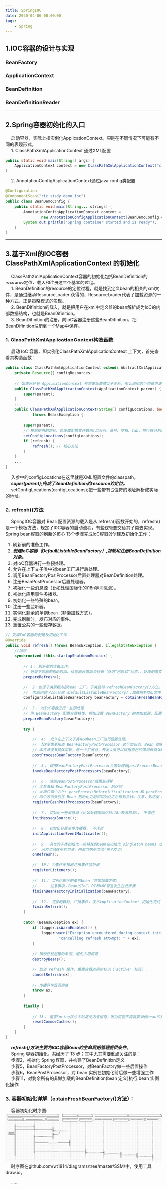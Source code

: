 ```yaml
---
title: SpringIOC 
date: 2020-04-06 00:00:00
tags:
    - Spring
---
```


## 1.IOC容器的设计与实现  
### BeanFactory  
### ApplicationContext  
### BeanDefinition
### BeanDefinitionReader  

----
## 2.Spring容器初始化的入口  
&emsp; 启动容器，实际上指实例化ApplicationContext。只是在不同情况下可能有不同的表现形式。  
&emsp; 1. ClassPathXmlApplicationContext 通过XML配置  

```java
public static void main(String[] args) {
    ApplicationContext context = new ClassPathXmlApplicationContext("classpath:applicationfile.xml");
}
```
&emsp; 2. AnnotationConfigApplicationContext通过java config类配置  

```java
@Configuration
@ComponentScan("ric.study.demo.ioc")
public class BeanDemoConfig {
    public static void main(String... strings) {
        AnnotationConfigApplicationContext context =
                new AnnotationConfigApplicationContext(BeanDemoConfig.class);
        System.out.println("Spring container started and is ready");
    }
}
```
----
## 3.基于Xml的IOC容器ClassPathXmlApplicationContext 的初始化  
&emsp; ClassPathXmlApplicationContext容器的初始化包括BeanDefinition的resource定位、载入和注册这三个基本的过程。  
&emsp; 1. BeanDefinition的resource的定位过程，就是找到定义bean的相关的xml文件，是通过继承ResourceLoader 获得的，ResourceLoader代表了加载资源的一种方式，正是策略模式的实现。  
&emsp; 2. BeanDifinition的载入，就是把用户在xml中定义好的bean解析成为IoC的内部数据结构，也就是BeanDifinition。  
&emsp; 3. BeanDifinition的注册，向IoC容器注册这些BeanDifinition，把BeanDifinition注册到一个Map中保存。  

### 1. ClassPathXmlApplicationContext构造函数
&emsp; 启动 IoC 容器，即实例化ClassPathXmlApplicationContext 上下文，首先查看其构造函数：  

```java
public class ClassPathXmlApplicationContext extends AbstractXmlApplicationContext {
    private Resource[] configResources;

    // 如果已经有 ApplicationContext 并需要配置成父子关系，那么调用这个构造方法
    public ClassPathXmlApplicationContext(ApplicationContext parent) {
        super(parent);
    }
    ...
    public ClassPathXmlApplicationContext(String[] configLocations, boolean refresh, ApplicationContext parent)
            throws BeansException {

        super(parent);
        // 根据提供的路径，处理成配置文件数组(以分号、逗号、空格、tab、换行符分割)
        setConfigLocations(configLocations);
        if (refresh) {
            refresh(); // 核心方法
        }
    }
    ...
}
```
&emsp; 入参中的configLocations在这里就是XML配置文件的classpath。  
&emsp; ***super(parent);完成了BeanDefinition的resource的定位。***  
&emsp; setConfigLocations(configLocations);把一些带有占位符的地址解析成实际的地址。  

### 2. refresh()方法  
&emsp; SpringIOC容器对 Bean 配置资源的载入是从 refresh()函数开始的，refresh()是一个模板方法，规定了IOC容器的启动流程，有些逻辑要交给其子类去实现。Spring bean容器的刷新的核心 13个步骤完成IoC容器的创建及初始化工作：  
1. 刷新前的准备工作。  
2. ***创建IoC容器（DefaultListableBeanFactory）,加载和注册BeanDefinition对象。***  
3. 对IoC容器进行一些预处理。  
4. 允许在上下文子类中对bean工厂进行后处理。  
5. 调用BeanFactoryPostProcessor后置处理器对BeanDefinition处理。  
6. 注册BeanPostProcessor后置处理器。  
7. 初始化一些消息源（比如处理国际化的i18n等消息源）。  
8. 初始化应用事件多播器。  
9. 初始化一些特殊的bean。  
10. 注册一些监听器。  
11. 实例化剩余的单例bean（非懒加载方式）。  
12. 完成刷新时，发布对应的事件。  
13. 重置公共的一些缓存数据。  

```java
// 完成IoC容器的创建及初始化工作
@Override
public void refresh() throws BeansException, IllegalStateException {
    //加锁
    synchronized (this.startupShutdownMonitor) {

        // 1： 刷新前的准备工作。
        // 记录下容器的启动时间、给容器设置同步标识（标记“已启动”状态）、处理配置文件中的占位符
        prepareRefresh();

        //  2：告诉子类刷新内部bean 工厂。子类启动 refreshBeanFactory()方法，Bean 定义资源文件的载入从子类的 refreshBeanFactory()方法启动
        //  内部创建了IoC容器（DefaultListableBeanFactory）,加载解析XML文件，存储到Document对象中。读取Document对象，并完成BeanDefinition对象的加载和注册工作
        ConfigurableListableBeanFactory beanFactory = obtainFreshBeanFactory();

        //  3： 对IoC容器进行一些预处理
        // 为 BeanFactory 配置容器特性，例如设置 BeanFactory 的类加载器，配置了BeanPostProcessor，注册了三个默认bean实例，分别是 “environment”、“systemProperties”、“systemEnvironment”
        prepareBeanFactory(beanFactory);

        try {

            //  4:  允许在上下文子类中对bean工厂进行后置处理。
            // 【这里需要知道 BeanFactoryPostProcessor 这个知识点，Bean 如果实现了此接口，那么在容器初始化以后，Spring 会负责调用里面的 postProcessBeanFactory 方法。】
            // 本方法没有具体实现，是一个扩展点，开发人员可以根据自己的情况做具体的实现。到这里的时候，所有的 Bean 都加载、注册完成了，但是都还没有初始化
            postProcessBeanFactory(beanFactory);

            //  5： 调用BeanFactoryPostProcessor后置处理器postProcessBeanFactory(factory) 方法对BeanDefinition处理
            invokeBeanFactoryPostProcessors(beanFactory);

            //  6： 注册BeanPostProcessor后置处理器
            // 注意看和 BeanFactoryPostProcessor 的区别
            // 此接口两个方法: postProcessBeforeInitialization 和 postProcessAfterInitialization
            // 两个方法分别在 Bean 初始化之前和初始化之后得到执行。注意，到这里 Bean 还没初始化
            registerBeanPostProcessors(beanFactory);

            //  7： 初始化一些消息源（比如处理国际化的i18n等消息源）， 不详述
            initMessageSource();

            //  8： 初始化容器事件传播器， 不详述
            initApplicationEventMulticaster();

            //  9： 具体的子类初始化一些特殊的bean在初始化 singleton beans 之前）
            //  从方法名就可以知道，典型的模板方法(钩子方法)
            onRefresh();

            //  10： 为事件传播器注册事件监听器
            registerListeners();

            //  11： 实例化剩余的单例bean（非懒加载方式）
            //      注意事项：Bean的IoC、DI和AOP都是发生在此步骤
            finishBeanFactoryInitialization(beanFactory);

            //  12： 完成刷新时，广播事件，发布ApplicationContext 初始化完成
            finishRefresh();
        }

        catch (BeansException ex) {
            if (logger.isWarnEnabled()) {
                logger.warn("Exception encountered during context initialization - " +
                        "cancelling refresh attempt: " + ex);
            }

            // 销毁已经创建的单例，避免占用资源
            destroyBeans();

            // 取消 refresh 操作，重置容器的同步标识（'active' 标签）.
            cancelRefresh(ex);

            // 传播异常给调用者
            throw ex;
        }

        finally {

            // 13： 重置Spring核心中的常见内省缓存，因为可能不再需要单例bean的元数据了...
            resetCommonCaches();
        }
    }
}
```
&emsp; ***refresh()方法主要为IOC容器Bean的生命周期管理提供条件。***  
&emsp; Spring 容器初始化，共经历了 13 步；其中尤其需要重点关注的是：  
&emsp; 步骤2，初始化 Spring 容器，并构建了BeanDefinition定义  
&emsp; 步骤5，BeanFactoryPostProcessor，对BeanFactory做一些后置操作  
&emsp; 步骤6，BeanPostProcessor，对 bean 实例在初始化前后做一些增强工作  
&emsp; 步骤11，对剩余所有的非懒加载的BeanDefinition(bean 定义)执行 bean 实例化操作  

### 3. 容器初始化详解（obtainFreshBeanFactory()方法）：  
&emsp; 容器初始化时序图:  
![avatar](../../images/sourceCode/Spring/Spring-1.png)  
&emsp; 时序图在github.com/wt1814/diagrams/tree/master/SSM/中，使用工具draw.io。  

&emsp; ......

